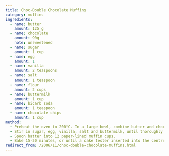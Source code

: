 ```yaml
---
title: Choc-Double Chocolate Muffins
category: muffins
ingredients:
  - name: butter
    amount: 125 g
  - name: chocolate
    amount: 90g
    note: unsweetened
  - name: sugar
    amount: 1 cup
  - name: egg
    amount: 1
  - name: vanilla
    amount: 2 teaspoons
  - name: salt
    amount: 1 teaspoon
  - name: flour
    amount: 2 cups
  - name: buttermilk
    amount: 1 cup
  - name: bicarb soda
    amount: 1 teaspoon
  - name: chocolate chips
    amount: 1 cup
method:
  - Preheat the oven to 200°C. In a large bowl, combine butter and chocolate. Heat in microwave oven on High for 2-2½ minutes, until melted and smooth when stirred. Let it cool to lukewarm.
  - Stir in sugar, egg, vinilla, salt and buttermilk, until thoroughly blended. Mix together flour and baking soda and stir into chocolate mixture just until combined. Stir in chocolate chips.
  - Spoon batter into 12 paper-lined muffin cups.
  - Bake 15-20 minutes, or until a cake tester inserted into the centre comes out clean. Let the muffins cool for 5 minutes, then transfer to racks to cool completely. Serve warm or cool.
redirect_from: /2006/11/choc-double-chocolate-muffins.html
---
```

